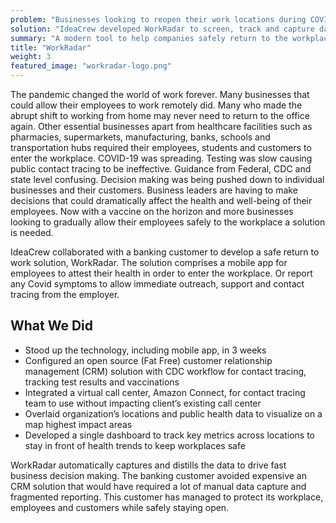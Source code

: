 ```yaml
---
problem: "Businesses looking to reopen their work locations during COVID-19 face confusing guidance and safety concerns to reopen and stay open safely."
solution: "IdeaCrew developed WorkRadar to screen, track and capture data to help businesses manage the return of their employees to work safely."
summary: "A modern tool to help companies safely return to the workplace during COVID-19"
title: "WorkRadar"
weight: 3
featured_image: "workradar-logo.png"
---
```


The pandemic changed the world of work forever. Many businesses that could allow their employees to work remotely did. Many who made the abrupt shift to working from home may never need to return to the office again. Other essential businesses apart from healthcare facilities such as pharmacies, supermarkets, manufacturing, banks, schools and transportation hubs required their employees, students and customers to enter the workplace. COVID-19 was spreading. Testing was slow causing public contact tracing to be ineffective. Guidance from Federal, CDC and state level confusing. Decision making was being pushed down to individual businesses and their customers. Business leaders are having to make decisions that could dramatically affect the health and well-being of their employees. Now with a vaccine on the horizon and more businesses looking to gradually allow their employees safely to the workplace a solution is needed.

IdeaCrew collaborated with a banking customer to develop a safe return to work solution, WorkRadar. The solution comprises a mobile app for employees to attest their health in order to enter the workplace. Or report any Covid symptoms to allow immediate outreach, support and contact tracing from the employer.

## What We Did

- Stood up the technology, including mobile app, in 3 weeks
- Configured an open source (Fat Free) customer relationship management (CRM) solution with CDC workflow for contact tracing, tracking test results and vaccinations
- Integrated a virtual call center, Amazon Connect, for contact tracing team to use without impacting client’s existing call center
- Overlaid organization’s locations and public health data to visualize on a map highest impact areas
- Developed a single dashboard to track key metrics across locations to stay in front of health trends to keep workplaces safe

WorkRadar automatically captures and distills the data to drive fast business decision making. The banking customer avoided expensive an CRM solution that would have required a lot of manual data capture and fragmented reporting. This customer has managed to protect its workplace, employees and customers while safely staying open.
